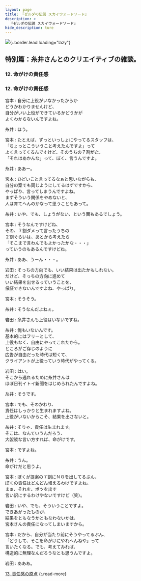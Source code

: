 ```yaml
---
layout: page
title: 『ゼルダの伝説 スカイウォードソード』
description: >
  『ゼルダの伝説 スカイウォードソード』
hide_description: ture
---
```


![](/interviews/jp/wii/souj/sp/img/mainvisual12.jpg){:.border.lead loading="lazy"}

## 特別篇：糸井さんとのクリエイティブの雑談。

### 12. 命がけの責任感

<DIV CLASS="pagebox-r">

### 12. 命がけの責任感

宮本
: 自分に上役がいなかったからか<br>どうかわかりませんけど、<br>自分がいい上役ができているかどうかが<br>よくわからないんですよね。

糸井
: ほう。

宮本
: たとえば、ずっといっしょにやってるスタッフは、<br>「ちょっとこういうこと考えたんですよ」って<br>よく言ってくるんですけど、そのうちの７割がた、<br>「それはあかんな」って、ぼく、言うんですよ。

糸井
: ああー。

宮本
: ひどいこと言ってるなぁと思いながらも、<br>自分の案でも同じようにしてるはずですから、<br>やっぱり、言ってしまうんですよね。<br>まずそういう関係をやめないと、<br>人は育てへんのかなって思うこともあって。

糸井
: いや、でも、しょうがない、という面もあるでしょう。

宮本
: そうなんですけどね、<br>その、７割ダメって言ったうちの<br>２割ぐらいは、あとから考えたら<br>「そこまで言わんでもよかったかな・・・」<br>っていうのもあるんですけどね。

糸井
: ああ、うーん・・・。

岩田
: そっちの方向でも、いい結果は出たかもしれない。<br>だけど、そっちの方向に進めて<br>いい結果を出せるっていうことを、<br>保証できないんですよね、やっぱり。

宮本
: そうそう。

糸井
: そうなんだよねぇ。

岩田
: 糸井さんも上役はいないですね。

糸井
: 俺もいないんです。<br>基本的にはフリーとして、<br>上役もなく、自由にやってこれたから。<br>ところがご存じのように<br>広告が自由だった時代は短くて、<br>クライアントが上役っていう時代がやってくる。

岩田
: はい。<br>そこから逃れるために糸井さんは<br>ほぼ日刊イトイ新聞をはじめられたんですよね。

糸井
: そうです。

宮本
: でも、そのかわり、<br>責任はしっかりと生まれますよね。<br>上役がいないからこそ、結果を出さないと。

糸井
: そりゃ、責任は生まれます。<br>そこは、なんていうんだろう、<br>大袈裟な言い方すれば、命がけです。

宮本
: ですよね。

糸井
: うん。<br>命がけだと思うよ。

宮本
: ぼくが提案の７割にＮＧを出してるぶん、<br>ぼくの責任はどんどん増えるわけですよね。<br>まぁ、それを、ボツを出す<br>言い訳にするわけやないですけど（笑）。

岩田
: いや、でも、そういうことですよ。<br>できあがったものが、<br>結果をともなうかともなわないかは、<br>宮本さんの責任になってしまいますから。

宮本
: だから、自分が当たり前にそうやってるぶん、<br>「どうして、そこを命がけにやれへんねや」って<br>言いたくなる。でも、考えてみれば、<br>構造的に無理なんだろうなとも思うんですよ。

岩田
: あああ。

[13. 責任感の原点](13.md)
{:.read-more}

